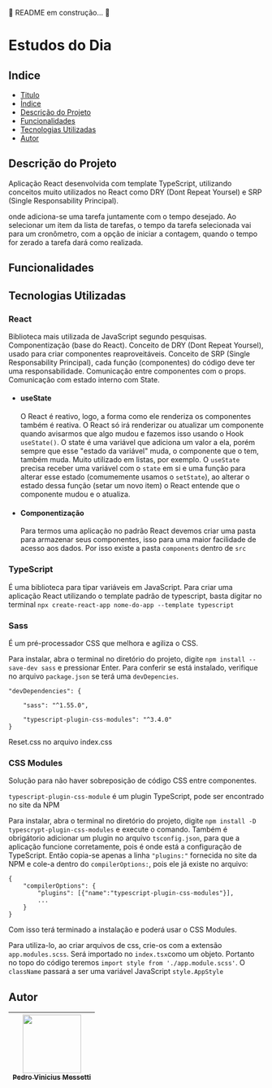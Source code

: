 :construction: README em construção... :construction:
# Estudos do Dia
## Indice
* [Titulo](#estudos)
* [Índice](#indice)
* [Descrição do Projeto](#descrição-do-projeto)
* [Funcionalidades](#funcionalidades)
* [Tecnologias Utilizadas](#tecnologias-utilizadas)
* [Autor](#autor)

## Descrição do Projeto
Aplicação React desenvolvida com template TypeScript, utilizando conceitos muito utilizados no React como DRY (Dont Repeat Yoursel) e SRP (Single Responsability Principal).

onde adiciona-se uma tarefa juntamente com o tempo desejado. Ao selecionar um item da lista de tarefas, o tempo da tarefa selecionada vai  para um cronômetro, com a opção de iniciar a contagem, quando o tempo for zerado a tarefa dará como realizada.

## Funcionalidades

## Tecnologias Utilizadas
### React
Biblioteca mais utilizada de JavaScript segundo pesquisas. Componentização (base do React). Conceito de DRY (Dont Repeat Yoursel), usado para criar componentes reaproveitáveis. Conceito de SRP (Single Responsability Principal), cada função (componentes) do código deve ter uma responsabilidade. Comunicação entre componentes com o props. Comunicação com estado interno com State.

* #### useState
    O React é reativo, logo, a forma como ele renderiza os componentes também é reativa. O React só irá renderizar ou atualizar um componente quando avisarmos que algo mudou e fazemos isso usando o Hook `useState()`. O state é uma variável que adiciona um valor a ela, porém sempre que esse "estado da variável" muda, o componente que o tem, também muda. Muito utilizado em listas, por exemplo. O `useState` precisa receber uma variável com o `state` em si e uma função para alterar esse estado (comumemente usamos o `setState`), ao alterar o estado dessa função (setar um novo item) o React entende que o componente mudou e o atualiza. 

* #### Componentização
    Para termos uma aplicação no padrão React devemos criar uma pasta para armazenar seus componentes, isso para uma maior facilidade de acesso aos dados. Por isso existe a pasta `components` dentro de `src`
### TypeScript
É uma biblioteca para tipar variáveis em JavaScript. Para criar uma aplicação React utilizando o template padrão de typescript, basta digitar no terminal `npx create-react-app nome-do-app --template typescript`
### Sass
É um pré-processador CSS que melhora e agiliza o CSS.

Para instalar, abra o terminal no diretório do projeto, digite `npm install --save-dev sass` e pressionar Enter.
Para conferir se está instalado, verifique no arquivo `package.json` se terá uma `devDepencies`.

    "devDependencies": {

        "sass": "^1.55.0",

        "typescript-plugin-css-modules": "^3.4.0"
    }

Reset.css no arquivo index.css
### CSS Modules
Solução para não haver sobreposição de código CSS entre componentes.

`typescript-plugin-css-module` é um plugin TypeScript, pode ser encontrado no site da NPM

Para instalar, abra o terminal no diretório do projeto, digite `npm install -D typescrypt-plugin-css-modules` e execute o comando. Também é obrigátorio adicionar um plugin no arquivo `tsconfig.json`, para que a aplicação funcione corretamente, pois é onde está a configuração de TypeScript. Então copia-se apenas a linha `"plugins:"` fornecida no site da NPM e cole-a dentro do `compilerOptions:`, pois ele já existe no arquivo:

    {
        "compilerOptions": {
            "plugins": [{"name":"typescript-plugin-css-modules"}],
            ...
        }
    }

Com isso terá terminado a instalação e poderá usar o CSS Modules.

Para utiliza-lo, ao criar arquivos de css, crie-os com a extensão `app.modules.scss`. Será importado no `index.tsx`como um objeto. Portanto no topo do código teremos `import style from './app.module.scss'`. O `className` passará a ser uma variável JavaScript `style.AppStyle`

## Autor
| [<img src="https://github.com/pedromessetti.png" width=115><br><sub>Pedro Vinicius Messetti</sub>](https://github.com/pedromessetti) |
| :---: |